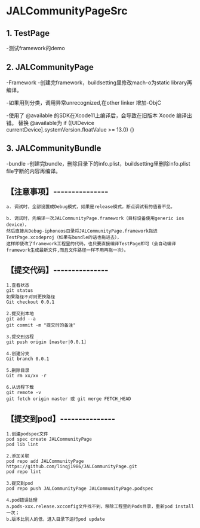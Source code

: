 # JALCommunityPageSrc

## 1. TestPage

-测试framework的demo

## 2. JALCommunityPage

-Framework
-创建完framework，buildsetting里修改mach-o为static library再编译。

-如果用到分类，调用异常unrecognized,在other linker 增加-ObjC

-使用了 @available 的SDK在Xcode11上编译后，会导致在旧版本 Xcode 编译出错。
替换 @available为
if ([UIDevice currentDevice].systemVersion.floatValue >= 13.0) {}


## 3. JALCommunityBundle

-bundle
-创建完bundle，删除目录下的info.plist，buildsetting里删除info.plist file字断的内容再编译。

## 【注意事项】---------------
```
a. 调试时，全部设置成Debug模式，如果是release模式，断点调试有的值看不见。

b. 调试时，先编译一次JALCommunityPage.framework（目标设备使用generic ios device），
然后直接从Debug-iphoneos目录将JALCommunityPage.framework拖进TestPage.xcodeproj（如果有bundle的话也拖进去），
这样即使改了framework工程里的代码，也只要直接编译TestPage即可（会自动编译framework生成最新文件,而且文件路径一样不用再拖一次）。
```
## 【提交代码】---------------
```
1.查看状态
git status
如果路径不对则更换路径
Git checkout 0.0.1

2.提交到本地
git add --a
git commit -m "提交时的备注"

3.提交到远程
git push origin [master|0.0.1]

4.创建分支
Git branch 0.0.1

5.删除目录
Git rm xx/xx -r

6.从远程下载
git remote -v
git fetch origin master 或 git merge FETCH_HEAD
```
## 【提交到pod】---------------
```
1.创建podspec文件
pod spec create JALCommunityPage
pod lib lint

2.添加关联
pod repo add JALCommunityPage https://github.com/linqj1986/JALCommunityPage.git
pod repo lint

3.提交到pod
pod repo push JALCommunityPage JALCommunityPage.podspec

4.pod错误处理
a.pods-xxx.release.xcconfig文件找不到，移除工程里的Pods目录，重新pod install一次；
b.版本比别人的低，进入目录下运行pod update
```

